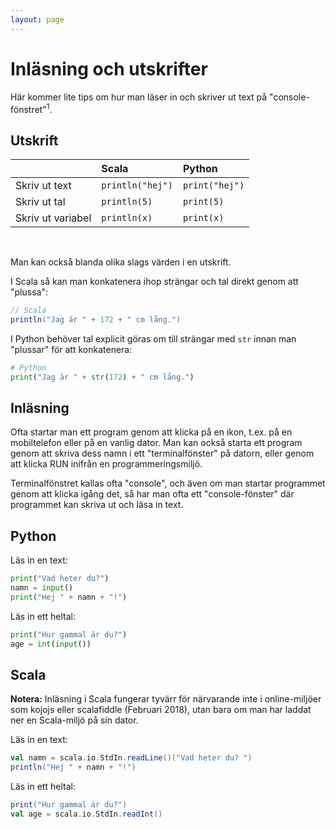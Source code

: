 ```yaml
---
layout: page
---
```


Inläsning och utskrifter
========================

Här kommer lite tips om hur man läser in och skriver ut text på "console-fönstret"<sup>1</sup>.

Utskrift
--------

|                    | Scala             | Python         |
|:-------------------|:------------------|:---------------|
| Skriv ut text      | `println("hej")`  | `print("hej")` |
| Skriv ut tal       | `println(5)`      | `print(5)`     |
| Skriv ut variabel  | `println(x)`      | `print(x)`     |

<br>

Man kan också blanda olika slags värden i en utskrift.

I Scala så kan man konkatenera ihop strängar och tal direkt genom att "plussa":

```scala
// Scala
println("Jag är " + 172 + " cm lång.")
```

I Python behöver tal explicit göras om till strängar med `str` innan man "plussar" för att konkatenera:

```python
# Python
print("Jag är " + str(172) + " cm lång.")
```


Inläsning
---------

Ofta startar man ett program genom att klicka på en ikon, t.ex. på en mobiltelefon eller på en vanlig dator. Man kan också starta ett program genom att skriva dess namn i ett "terminalfönster" på datorn, eller genom att klicka RUN inifrån en programmeringsmiljö.

Terminalfönstret kallas ofta "console", och även om man startar programmet genom att klicka igång det, så har man ofta ett "console-fönster" där programmet kan skriva ut och läsa in text.

## Python

Läs in en text:

```python
print("Vad heter du?")
namn = input()
print("Hej " + namn + "!")
```

Läs in ett heltal:

```python
print("Hur gammal är du?")
age = int(input())
```

## Scala

**Notera:** Inläsning i Scala fungerar tyvärr för närvarande inte i online-miljöer som kojojs eller scalafiddle (Februari 2018), utan bara om man har laddat ner en Scala-miljö på sin dator.

Läs in en text:

```scala
val namn = scala.io.StdIn.readLine()("Vad heter du? ")
println("Hej " + namn + "!")
```

Läs in ett heltal:

```scala
print("Hur gammal är du?")
val age = scala.io.StdIn.readInt()
```
